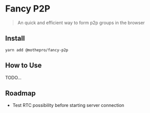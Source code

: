 # Fancy P2P

> An quick and efficient way to form p2p groups in the browser

## Install

`yarn add @mothepro/fancy-p2p`

## How to Use

TODO...

## Roadmap

+ Test RTC possibility before starting server connection
